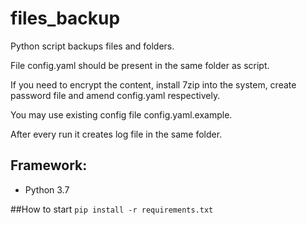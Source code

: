 # files_backup
Python script backups files and folders.

File config.yaml should be present in the same folder as script.

If you need to encrypt the content, install 7zip into the system, create password file and amend config.yaml respectively.

You may use existing config file config.yaml.example.

After every run it creates log file in the same folder.

## Framework:

- Python 3.7

##How to start
`pip install -r requirements.txt`
